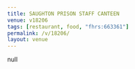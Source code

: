 ```yaml
---
title: SAUGHTON PRISON STAFF CANTEEN
venue: v18206
tags: [restaurant, food, "fhrs:663361"]
permalink: /v/18206/
layout: venue
---
```

null